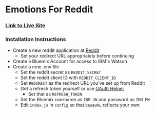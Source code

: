 # Emotions For Reddit

### [Link to Live Site](https://reddit-emotions.herokuapp.com)

### Installation Instructions
- Create a new reddit application at [Reddit](http://www.reddit.com/prefs/app)
  - Set your redirect URL appropriately before continuing
- Create a Bluemix Account for access to IBM's Watson
- Create a new .env file
  - Set the reddit secret as `REDDIT_SECRET`
  - Set the reddit client ID with `REDDIT_CLIENT_ID`
  - Set `REDIRECT` as the redirect URL you've set up from Reddit
  - Get a refresh token yourself or use [OAuth Helper](https://github.com/not-an-aardvark/reddit-oauth-helper)
    - Set that as `REFRESH_TOKEN`
  - Set the Bluemix username as `IBM_UN` and password as `IBM_PW`
  - Edit `index.js` in `config` so that `baseURL` reflects your own 